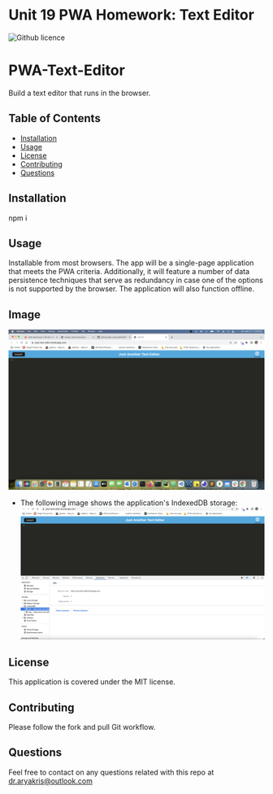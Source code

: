 # Unit 19 PWA Homework: Text Editor
![Github licence](http://img.shields.io/badge/license-MIT-green.svg)

# PWA-Text-Editor
 Build a text editor that runs in the browser. 

## Table of Contents
* [Installation](#installation)
* [Usage](#usage)
* [License](#license)
* [Contributing](#contributing)
* [Questions](#questions)

## Installation
npm i

## Usage
Installable from most browsers. The app will be a single-page application that meets the PWA criteria. Additionally, it will feature a number of data persistence techniques that serve as redundancy in case one of the options is not supported by the browser. The application will also function offline.

## Image 
![alt text](https://github.com/AryaKris/PWA-Text-Editor/blob/main/assets/Screen%20Shot%202022-03-27%20at%2017.25.00.png)

* The following image shows the application's IndexedDB storage:
![alt text](https://github.com/AryaKris/PWA-Text-Editor/blob/main/assets/Screen%20Shot%202022-03-27%20at%2017.42.27.png)

## License
This application is covered under the MIT license.

## Contributing
Please follow the fork and pull Git workflow. 


## Questions 
Feel free to contact on any questions related with this repo at dr.aryakris@outlook.com

